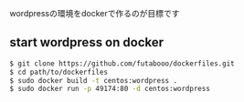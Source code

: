 wordpressの環境をdockerで作るのが目標です

## start wordpress on docker
```bash
$ git clone https://github.com/futabooo/dockerfiles.git
$ cd path/to/dockerfiles
$ sudo docker build -t centos:wordpress .
$ sudo docker run -p 49174:80 -d centos:wordpress
```
